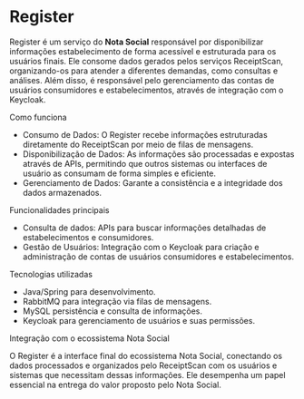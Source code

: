 # Register

Register é um serviço do **Nota Social** responsável por disponibilizar informações estabelecimento de forma acessível e estruturada para os usuários finais. Ele consome dados gerados pelos serviços ReceiptScan, organizando-os para atender a diferentes demandas, como consultas e análises.
Além disso, é responsável pelo gerenciamento das contas de usuários consumidores e estabelecimentos, através de integração com o Keycloak. 

Como funciona

  - Consumo de Dados: O Register recebe informações estruturadas diretamente do ReceiptScan por meio de filas de mensagens.
  - Disponibilização de Dados: As informações são processadas e expostas através de APIs, permitindo que outros sistemas ou interfaces de usuário as consumam de forma simples e eficiente.
  - Gerenciamento de Dados: Garante a consistência e a integridade dos dados armazenados.

Funcionalidades principais

  - Consulta de dados: APIs para buscar informações detalhadas de estabelecimentos e consumidores.
  - Gestão de Usuários: Integração com o Keycloak para criação e administração de contas de usuários consumidores e estabelecimentos.

Tecnologias utilizadas

  - Java/Spring para desenvolvimento.
  - RabbitMQ para integração via filas de mensagens.
  - MySQL persistência e consulta de informações.
  - Keycloak para gerenciamento de usuários e suas permissões.

Integração com o ecossistema Nota Social

O Register é a interface final do ecossistema Nota Social, conectando os dados processados e organizados pelo ReceiptScan com os usuários e sistemas que necessitam dessas informações. Ele desempenha um papel essencial na entrega do valor proposto pelo Nota Social.
 
 
